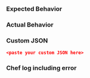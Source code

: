 ### Expected Behavior


### Actual Behavior


### Custom JSON
```json
<paste your custom JSON here>
```

### Chef log including error
<paste a chef log with error if applicable>

